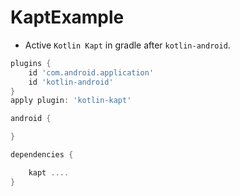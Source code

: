 # KaptExample
 
- Active `Kotlin Kapt` in gradle after `kotlin-android`.
```gradle
plugins {
    id 'com.android.application'
    id 'kotlin-android'
}
apply plugin: 'kotlin-kapt'

android {

}

dependencies {

    kapt ....
}
```
